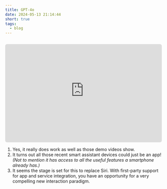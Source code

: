 ```yaml
---
title: GPT-4o
date: 2024-05-13 21:14:44
short: true
tags:
  - blog
---
```


<iframe style="width: calc(100%);margin-top:14px;border-radius: 6px;" height="315" src="https://www.youtube-nocookie.com/embed/vgYi3Wr7v_g?si=r0-gLAWYRtz1gAO9" title="YouTube video player" frameborder="0" allow="accelerometer; autoplay; clipboard-write; encrypted-media; gyroscope; picture-in-picture; web-share" referrerpolicy="strict-origin-when-cross-origin" allowfullscreen></iframe>

1. Yes, it really does work as well as those demo videos show.
2. It turns out all those recent smart assistant devices could just be an app! *(Not to mention it has access to all the useful features a smartphone already has.)*
3. It seems the stage is set for this to replace Siri. With first-party support for app and service integration, you have an opportunity for a very compelling new interaction paradigm.
